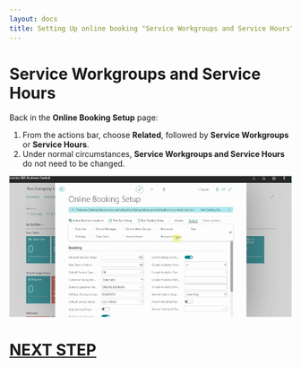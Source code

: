 ```yaml
---
layout: docs
title: Setting Up online booking "Service Workgroups and Service Hours"
---
```


# Service Workgroups and Service Hours
Back in the **Online Booking Setup** page:
1. From the actions bar, choose **Related**, followed by **Service Workgroups** or **Service Hours**.
2. Under normal circumstances, **Service Workgroups and Service Hours** do not need to be changed.

![](media/garagehive-onlinebooking-service-workgroups-and-service-hours1.gif)


# [NEXT STEP](/docs/garagehive-onlinebooking-resources.html)